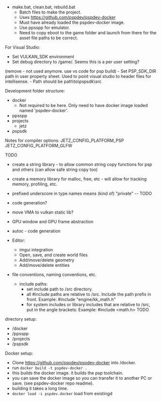 
- make.bat, clean.bat, rebuild.bat
    - Batch files to make the project.
    - Uses https://github.com/pspdev/pspdev-docker
    - Must have already loaded the pspdev-docker image.
    - Use ppsspp for emulator.
    - Need to copy eboot to the game folder and launch from there for the asset file paths to be correct.

For Visual Studio:
- Set VULKAN_SDK environment 
- Set debug directory to /game/. Seems this is a per user setting?



(remove - not used anymore. use vs code for psp build) - Set PSP_SDK_DIR path in user property sheet. Used to point visual studio to header files for intellisense.
    - Path should be path\to\pspsdk\src



Development folder structure:
- docker
    - Not required to be here. Only need to have docker image loaded named 'pspdev-docker'.
- ppsspp
- projects
    - jetz
- pspsdk




Notes for compiler options:
JETZ_CONFIG_PLATFORM_PSP
JETZ_CONFIG_PLATFORM_GLFW




TODO
- create a string library - to allow common string copy functions for psp and others (can allow safe string copy too)
- create a memory library for malloc, free, etc - will allow for tracking memory, profiling, etc.

- prefixed underscore in type names means (kind of) "private" -- TODO
- code generation?
- move VMA to vulkan static lib?


- GPU window and GPU frame abstraction
- autoc - code generation
- Editor:
	- imgui integration
	- Open, save, and create world files
	- Add/move/delete geometry
	- Add/move/delete entities


- file conventions, naming conventions, etc.
	- include paths:
		- set include path to /src directory.
		- all #include paths are relative to /src. Include the path prefix in front.
			Example: #include "engine/kk_math.h"
		- for system includes or library includes that are relative to /src, put in the angle brackets:
			Example: #include <math.h>
	TODO
    
    
    
    
    
    
    
    
directory setup:
- /docker
- /ppsspp
- /projects
- /pspsdk 
    
    
 Docker setup:
 - Clone https://github.com/pspdev/pspdev-docker into /docker.
 - run `docker build -t pspdev-docker .`
 - this builds the docker image. it builds the psp toolchain.
 - you can save the docker image so you can transfer it to another PC or save. (see pspdev-docker repo readme).
 - building it takes a long time.
 - `docker load -i pspdev.docker` load from existingd